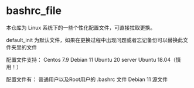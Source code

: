 # bashrc_file


本仓库为 Linux 系统下的一些个性化配置文件，可直接拉取更换。

default_init 为默认文件，如果在更换过程中出现问题或者忘记备份可以替换此文件夹里的文件

配置文件支持：
Centos 7.9
Debian 11
Ubuntu 20 server
Ubuntu 18.04（慎用！）

配置文件有：
普通用户以及Root用户的 .bashrc 文件
Debian 11 源文件



